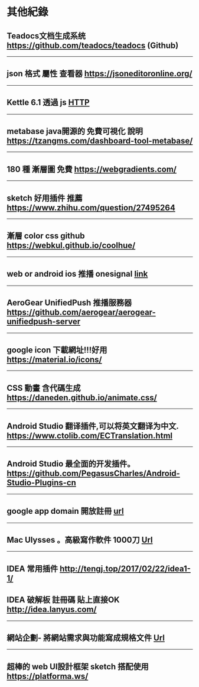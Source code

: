 # 其他紀錄

##  Teadocs文档生成系统  https://github.com/teadocs/teadocs (Github)

---


## json 格式 屬性 查看器 https://jsoneditoronline.org/

---

## Kettle 6.1 透過 js  [HTTP](https://hk.saowen.com/a/55899372da4a98ddba4e505968b0651520d7e5a4cb3100f01ea898c9e9813a1f)

---

## metabase java開源的 免費可視化 說明 https://tzangms.com/dashboard-tool-metabase/

---

## 180 種 漸層圖 免費 https://webgradients.com/

---

## sketch 好用插件 推薦 https://www.zhihu.com/question/27495264

---

## 漸層 color css github https://webkul.github.io/coolhue/

---


## web or android  ios  推播 onesignal [link](https://www.google.com.tw/search?q=onesignal%E6%95%99%E5%AD%B8&sa=X&ved=0ahUKEwjXw7Ks26HWAhUBtpQKHYxQCSYQ1QIIbCgB&biw=1366&bih=672)

---

## AeroGear UnifiedPush 推播服務器 https://github.com/aerogear/aerogear-unifiedpush-server

---

## google icon 下載網址!!!好用  https://material.io/icons/

---

## CSS 動畫  含代碼生成 https://daneden.github.io/animate.css/

---

## Android Studio 翻译插件,可以将英文翻译为中文. https://www.ctolib.com/ECTranslation.html

---

## Android Studio 最全面的开发插件。  https://github.com/PegasusCharles/Android-Studio-Plugins-cn

---

## google app domain 開放註冊 [url](https://www.inside.com.tw/2018/05/04/google-introducing-app-more-secure-home-apps-web)

---

## Mac Ulysses 。高級寫作軟件  1000刀 [Url](https://medium.com/@horuslai/mac-app筆記-ulysses使用心得-a4f5442f8667)

---

## IDEA  常用插件 http://tengj.top/2017/02/22/idea1-1/

## IDEA 破解板 註冊碼 貼上直接OK http://idea.lanyus.com/


---

## 網站企劃- 將網站需求與功能寫成規格文件 [Url](http://sony1708.pixnet.net/blog/post/29993099)

---

## 超棒的 web UI設計框架  sketch 搭配使用 https://platforma.ws/




